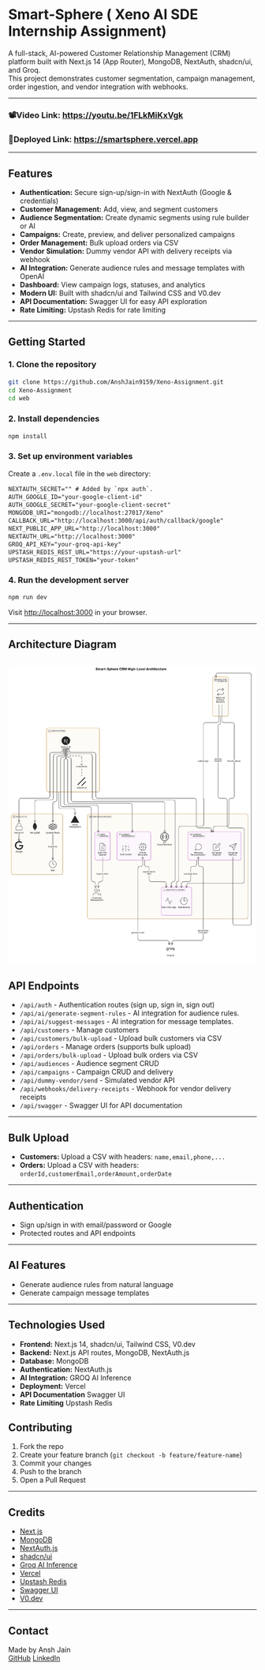 # Smart-Sphere ( Xeno AI SDE Internship Assignment)

A full-stack, AI-powered Customer Relationship Management (CRM) platform built with Next.js 14 (App Router), MongoDB, NextAuth, shadcn/ui, and Groq.  
This project demonstrates customer segmentation, campaign management, order ingestion, and vendor integration with webhooks.

---
### 📽️Video Link: https://youtu.be/1FLkMiKxVgk
### 🔗Deployed Link: https://smartsphere.vercel.app
---
## Features

- **Authentication:** Secure sign-up/sign-in with NextAuth (Google & credentials)
- **Customer Management:** Add, view, and segment customers
- **Audience Segmentation:** Create dynamic segments using rule builder or AI
- **Campaigns:** Create, preview, and deliver personalized campaigns
- **Order Management:** Bulk upload orders via CSV
- **Vendor Simulation:** Dummy vendor API with delivery receipts via webhook
- **AI Integration:** Generate audience rules and message templates with OpenAI
- **Dashboard:** View campaign logs, statuses, and analytics
- **Modern UI:** Built with shadcn/ui and Tailwind CSS and V0.dev
- **API Documentation:** Swagger UI for easy API exploration
- **Rate Limiting:** Upstash Redis for rate limiting
---

## Getting Started

### 1. Clone the repository

```bash
git clone https://github.com/AnshJain9159/Xeno-Assignment.git
cd Xeno-Assignment
cd web
```

### 2. Install dependencies

```bash
npm install
```

### 3. Set up environment variables

Create a `.env.local` file in the `web` directory:

```
NEXTAUTH_SECRET="" # Added by `npx auth`.
AUTH_GOOGLE_ID="your-google-client-id"
AUTH_GOOGLE_SECRET="your-google-client-secret"
MONGODB_URI="mongodb://localhost:27017/Xeno"
CALLBACK_URL="http://localhost:3000/api/auth/callback/google"
NEXT_PUBLIC_APP_URL="http://localhost:3000"
NEXTAUTH_URL="http://localhost:3000"
GROQ_API_KEY="your-groq-api-key"
UPSTASH_REDIS_REST_URL="https://your-upstash-url" 
UPSTASH_REDIS_REST_TOKEN="your-token"
```

### 4. Run the development server

```bash
npm run dev
```

Visit [http://localhost:3000](http://localhost:3000) in your browser.

---
## Architecture Diagram
![Smart-Sphere CRM High-Level Architecture](./architecture.png)
---
## API Endpoints

- `/api/auth` - Authentication routes (sign up, sign in, sign out)
- `/api/ai/generate-segment-rules` - AI integration for audience rules.
- `/api/ai/suggest-messages` - AI integration for message templates.
- `/api/customers` - Manage customers
- `/api/customers/bulk-upload` - Upload bulk customers via CSV
- `/api/orders` - Manage orders (supports bulk upload)
- `/api/orders/bulk-upload` - Upload bulk orders via CSV
- `/api/audiences` - Audience segment CRUD
- `/api/campaigns` - Campaign CRUD and delivery
- `/api/dummy-vendor/send` - Simulated vendor API
- `/api/webhooks/delivery-receipts` - Webhook for vendor delivery receipts
- `/api/swagger` - Swagger UI for API documentation 
---

## Bulk Upload

- **Customers:** Upload a CSV with headers: `name,email,phone,...`
- **Orders:** Upload a CSV with headers: `orderId,customerEmail,orderAmount,orderDate`

---

## Authentication

- Sign up/sign in with email/password or Google
- Protected routes and API endpoints

---

## AI Features

- Generate audience rules from natural language
- Generate campaign message templates

---
## Technologies Used
- **Frontend:** Next.js 14, shadcn/ui, Tailwind CSS, V0.dev
- **Backend:** Next.js API routes, MongoDB, NextAuth.js
- **Database:** MongoDB
- **Authentication:** NextAuth.js
- **AI Integration:** GROQ AI Inference
- **Deployment:** Vercel
- **API Documentation** Swagger UI
- **Rate Limiting** Upstash Redis  


## Contributing

1. Fork the repo
2. Create your feature branch (`git checkout -b feature/feature-name`)
3. Commit your changes
4. Push to the branch
5. Open a Pull Request

---

## Credits

- [Next.js](https://nextjs.org/)
- [MongoDB](https://www.mongodb.com/)
- [NextAuth.js](https://next-auth.js.org/)
- [shadcn/ui](https://ui.shadcn.com/)
- [Groq AI Inference](https://groq.dev/)
- [Vercel](https://vercel.com/)
- [Upstash Redis](https://upstash.com/)
- [Swagger UI](https://swagger.io/tools/swagger-ui/)
- [V0.dev](https://v0.dev/)
---

## Contact

Made by Ansh Jain  
[GitHub](https://github.com/AnshJain9159/Xeno-Assignment)
[LinkedIn](https://www.linkedin.com/in/ansh-jain-78986b242/)
